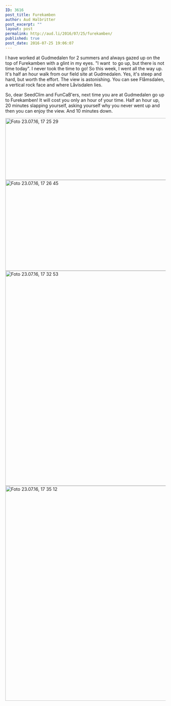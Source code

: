 ```yaml
---
ID: 3616
post_title: Furekamben
author: Aud Halbritter
post_excerpt: ""
layout: post
permalink: http://aud.li/2016/07/25/furekamben/
published: true
post_date: 2016-07-25 19:06:07
---
```

I have worked at Gudmedalen for 2 summers and always gazed up on the top of Furekamben with a glint in my eyes. "I want  to go up, but there is not time today". I never took the time to go! So this week, I went all the way up. It's half an hour walk from our field site at Gudmedalen. Yes, it's steep and hard, but worth the effort. The view is astonishing. You can see Flåmsdalen, a vertical rock face and where Låvisdalen lies.

So, dear SeedClim and FunCaB'ers, next time you are at Gudmedalen go up to Furekamben! It will cost you only an hour of your time. Half an hour up, 20 minutes slapping yourself, asking yourself why you never went up and then you can enjoy the view. And 10 minutes down.

<a href="http://aud.li/wp-content/uploads/2016/07/Foto-23.07.16-17-25-29.jpg"><img class="alignnone size-large wp-image-3617" src="http://aud.li/wp-content/uploads/2016/07/Foto-23.07.16-17-25-29-1024x221.jpg" alt="Foto 23.07.16, 17 25 29" width="900" height="194" /></a> <a href="http://aud.li/wp-content/uploads/2016/07/Foto-23.07.16-17-26-45.jpg"><img class="alignnone size-large wp-image-3618" src="http://aud.li/wp-content/uploads/2016/07/Foto-23.07.16-17-26-45-1024x324.jpg" alt="Foto 23.07.16, 17 26 45" width="900" height="285" /></a> <a href="http://aud.li/wp-content/uploads/2016/07/Foto-23.07.16-17-32-53.jpg"><img class="alignnone size-large wp-image-3619" src="http://aud.li/wp-content/uploads/2016/07/Foto-23.07.16-17-32-53-1024x768.jpg" alt="Foto 23.07.16, 17 32 53" width="900" height="675" /></a> <a href="http://aud.li/wp-content/uploads/2016/07/Foto-23.07.16-17-35-12.jpg"><img class="alignnone size-large wp-image-3620" src="http://aud.li/wp-content/uploads/2016/07/Foto-23.07.16-17-35-12-1024x768.jpg" alt="Foto 23.07.16, 17 35 12" width="900" height="675" /></a>